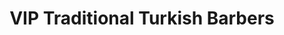 ---
title: "VIP Traditional Turkish Barbers"
url: /filey/vip-traditional-turkish-barbers/
shop: hairdresser
---